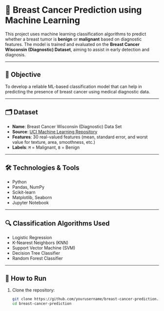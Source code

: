 # 🧠 Breast Cancer Prediction using Machine Learning

This project uses machine learning classification algorithms to predict whether a breast tumor is **benign** or **malignant** based on diagnostic features. The model is trained and evaluated on the **Breast Cancer Wisconsin (Diagnostic) Dataset**, aiming to assist in early detection and diagnosis.

---

## 🎯 Objective

To develop a reliable ML-based classification model that can help in predicting the presence of breast cancer using medical diagnostic data.

---

## 🗂️ Dataset

- **Name**: Breast Cancer Wisconsin (Diagnostic) Data Set  
- **Source**: [UCI Machine Learning Repository](https://archive.ics.uci.edu/ml/datasets/Breast+Cancer+Wisconsin+(Diagnostic))
- **Features**: 30 real-valued features (mean, standard error, and worst value for texture, area, smoothness, etc.)
- **Labels**: `M` = Malignant, `B` = Benign

---

## 🛠️ Technologies & Tools

- Python
- Pandas, NumPy
- Scikit-learn
- Matplotlib, Seaborn
- Jupyter Notebook

---

## 🔍 Classification Algorithms Used

- Logistic Regression
- K-Nearest Neighbors (KNN)
- Support Vector Machine (SVM)
- Decision Tree Classifier
- Random Forest Classifier

---

## 🚀 How to Run

1. Clone the repository:
   ```bash
   git clone https://github.com/yourusername/breast-cancer-prediction.git
   cd breast-cancer-prediction
